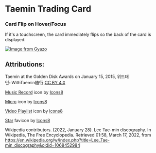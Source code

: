 # Taemin Trading Card
### Card Flip on Hover/Focus
If it's a touchscreen, the card immediately flips so the back of the card is displayed.

[![Image from Gyazo](https://i.gyazo.com/2c7262bfdaee252ccd7b2cb3fb9d6655.gif)](https://gyazo.com/2c7262bfdaee252ccd7b2cb3fb9d6655)

## Attributions:

Taemin at the Golden Disk Awards on January 15, 2015, 위드태민::WithTaemin随行 [CC BY 4.0](https://creativecommons.org/licenses/by/4.0/legalcode)

<a target="_blank" href="https://icons8.com/icon/231/music-record">Music Record</a> icon by <a target="_blank" href="https://icons8.com">Icons8</a>

<a target="_blank" href="https://icons8.com/icon/2830/micro">Micro</a> icon by <a target="_blank" href="https://icons8.com">Icons8</a>

<a target="_blank" href="https://icons8.com/icon/23030/video-playlist">Video Playlist</a> icon by <a target="_blank" href="https://icons8.com">Icons8</a>

<a target="_blank" href="https://icons8.com/icon/19295/star">Star</a> favicon by <a target="_blank" href="https://icons8.com">Icons8</a>

Wikipedia contributors. (2022, January 28). Lee Tae-min discography. In Wikipedia, The Free Encyclopedia. Retrieved 01:58, March 17, 2022, from https://en.wikipedia.org/w/index.php?title=Lee_Tae-min_discography&oldid=1068452984